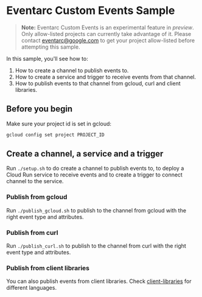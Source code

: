 # Eventarc Custom Events Sample

> **Note:** Eventarc Custom Events is an experimental feature in *preview*.
> Only allow-listed projects can currently take advantage of it. Please contact
> eventarc@google.com to get your project allow-listed before attempting this sample.

In this sample, you'll see how to:

1. How to create a channel to publish events to.
1. How to create a service and trigger to receive events from that channel.
1. How to publish events to that channel from gcloud, curl and client libraries.

## Before you begin

Make sure your project id is set in gcloud:

```sh
gcloud config set project PROJECT_ID
```

## Create a channel, a service and a trigger

Run `./setup.sh` to do create a channel to publish events to, to deploy a Cloud
Run service to receive events and to create a trigger to connect channel to the
service.

### Publish from gcloud

Run `./publish_gcloud.sh` to publish to the channel from gcloud with the right
event type and attributes.

### Publish from curl

Run `./publish_curl.sh` to publish to the channel from curl with the right
event type and attributes.

### Publish from client libraries

You can also publish events from client libraries. Check
[client-libraries](client-libraries) for different languages.
